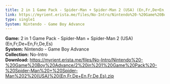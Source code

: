 ```yaml
---
title: 2 in 1 Game Pack - Spider-Man + Spider-Man 2 (USA) (En,Fr,De+En,Fr,De,Es)
link: https://myrient.erista.me/files/No-Intro/Nintendo%20-%20Game%20Boy%20Advance/2%20in%201%20Game%20Pack%20-%20Spider-Man%20+%20Spider-Man%202%20(USA)%20(En,Fr,De+En,Fr,De,Es).zip
type: single1
System: Nintendo - Game Boy Advance
---
```

<b>Game:</b> 2 in 1 Game Pack - Spider-Man + Spider-Man 2 (USA) (En,Fr,De+En,Fr,De,Es)<br>
<b>System:</b> Nintendo - Game Boy Advance<br>
<b>Collection:</b> No-Intro<br>
<b>Download:</b> https://myrient.erista.me/files/No-Intro/Nintendo%20-%20Game%20Boy%20Advance/2%20in%201%20Game%20Pack%20-%20Spider-Man%20+%20Spider-Man%202%20(USA)%20(En,Fr,De+En,Fr,De,Es).zip